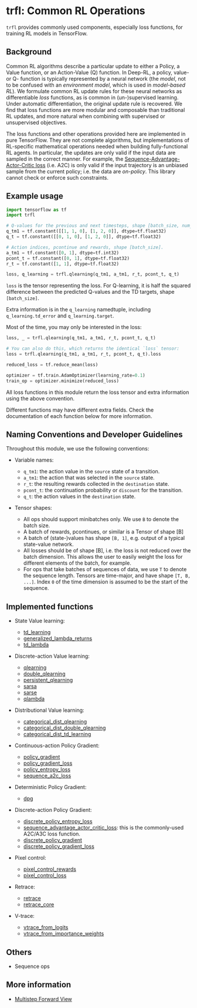 # trfl: Common RL Operations

`trfl` provides commonly used components, especially loss functions, for
training RL models in TensorFlow.

## Background

Common RL algorithms describe a particular update to either a Policy, a Value
function, or an Action-Value (Q) function. In Deep-RL, a policy, value- or Q-
function is typically represented by a neural network (the _model_, not to be
confused with an _environment model_, which is used in _model-based RL_). We
formulate common RL update rules for these neural networks as differentiable
_loss_ functions, as is common in (un-)supervised learning. Under automatic
differentiation, the original update rule is recovered. We find that loss
functions are more modular and composable than traditional RL updates, and more
natural when combining with supervised or unsupervised objectives.

The loss functions and other operations provided here are implemented in pure
TensorFlow. They are not complete algorithms, but implementations of RL-specific
mathematical operations needed when building fully-functional RL agents. In
particular, the updates are only valid if the input data are sampled in the
correct manner. For example, the [Sequence-Advantage-Actor-Critic
loss](trfl.md#sequence_advantage_actor_critic_loss) (i.e. A2C) is only valid if
the input trajectory is an unbiased sample from the current policy; i.e. the
data are _on-policy_. This library cannot check or enforce such constraints.

## Example usage

```python
import tensorflow as tf
import trfl

# Q-values for the previous and next timesteps, shape [batch_size, num_actions].
q_tm1 = tf.constant([[1, 1, 0], [1, 2, 0]], dtype=tf.float32)
q_t = tf.constant([[0, 1, 0], [1, 2, 0]], dtype=tf.float32)

# Action indices, pcontinue and rewards, shape [batch_size].
a_tm1 = tf.constant([0, 1], dtype=tf.int32)
pcont_t = tf.constant([0, 1], dtype=tf.float32)
r_t = tf.constant([1, 1], dtype=tf.float32)

loss, q_learning = trfl.qlearning(q_tm1, a_tm1, r_t, pcont_t, q_t)
```

`loss` is the tensor representing the loss. For Q-learning, it is half the
squared difference between the predicted Q-values and the TD targets, shape
`[batch_size]`.

Extra information is in the `q_learning` namedtuple, including
`q_learning.td_error` and `q_learning.target`.

Most of the time, you may only be interested in the loss:

```python
loss, _ = trfl.qlearning(q_tm1, a_tm1, r_t, pcont_t, q_t)

# You can also do this, which returns the identical `loss` tensor:
loss = trfl.qlearning(q_tm1, a_tm1, r_t, pcont_t, q_t).loss

reduced_loss = tf.reduce_mean(loss)

optimizer = tf.train.AdamOptimizer(learning_rate=0.1)
train_op = optimizer.minimize(reduced_loss)
```

All loss functions in this module return the loss tensor and extra information
using the above convention.

Different functions may have different extra fields. Check the documentation of
each function below for more information.

## Naming Conventions and Developer Guidelines

Throughout this module, we use the following conventions:

*   Variable names:

    *   `q_tm1`: the action value in the `source` state of a transition.
    *   `a_tm1`: the action that was selected in the `source` state.
    *   `r_t`: the resulting rewards collected in the `destination` state.
    *   `pcont_t`: the continuation probability or `discount` for the
        transition.
    *   `q_t`: the action values in the `destination` state.

*   Tensor shapes:

    *   All ops should support minibatches only. We use `B` to denote the batch
        size.
    *   A batch of rewards, pcontinues, or similar is a Tensor of shape [B]
    *   A batch of (state-)values has shape `[B, 1]`, e.g. output of a typical
        state-value network.
    *   All losses should be of shape [B], i.e. the loss is not reduced over the
        batch dimension. This allows the user to easily weight the loss for
        different elements of the batch, for example.
    *   For ops that take batches of sequences of data, we use `T` to denote the
        sequence length. Tensors are time-major, and have shape `[T, B, ...]`.
        Index `0` of the time dimension is assumed to be the start of the
        sequence.

## Implemented functions

*   State Value learning:

    *   [td_learning](trfl.md#td_learning)
    *   [generalized_lambda_returns](trfl.md#generalized_lambda_returns)
    *   [td_lambda](trfl.md#td_lambda)

*   Discrete-action Value learning:

    *   [qlearning](trfl.md#qlearning)
    *   [double_qlearning](trfl.md#double_qlearning)
    *   [persistent_qlearning](trfl.md#persistent_qlearning)
    *   [sarsa](trfl.md#sarsa)
    *   [sarse](trfl.md#sarse)
    *   [qlambda](trfl.md#qlambda)

*   Distributional Value learning:

    *   [categorical_dist_qlearning](trfl.md#categorical_dist_qlearning)
    *   [categorical_dist_double_qlearning](trfl.md#categorical_dist_double_qlearning)
    *   [categorical_dist_td_learning](trfl.md#categorical_dist_td_learning)

*   Continuous-action Policy Gradient:

    *   [policy_gradient](trfl.md#policy_gradient)
    *   [policy_gradient_loss](trfl.md#policy_gradient_loss)
    *   [policy_entropy_loss](trfl.md#policy_entropy_loss)
    *   [sequence_a2c_loss](trfl.md#sequence_a2c_loss)

*   Deterministic Policy Gradient:

    *   [dpg](trfl.md#dpg)

*   Discrete-action Policy Gradient:

    *   [discrete_policy_entropy_loss](trfl.md#discrete_policy_entropy_loss)
    *   [sequence_advantage_actor_critic_loss](trfl.md#sequence_advantage_actor_critic_loss):
        this is the commonly-used A2C/A3C loss function.
    *   [discrete_policy_gradient](trfl.md#discrete_policy_gradient)
    *   [discrete_policy_gradient_loss](trfl.md#discrete_policy_gradient_loss)

*   Pixel control:

    *   [pixel_control_rewards](trfl.md#pixel_control_rewards)
    *   [pixel_control_loss](trfl.md#pixel_control_loss)

*   Retrace:

    *   [retrace](trfl.md#retrace)
    *   [retrace_core](trfl.md#retrace_core)

*   V-trace:

    *   [vtrace_from_logits](trfl.md#vtrace_from_logits)
    *   [vtrace_from_importance_weights](trfl.md#vtrace_from_importance_weights)

## Others

*   Sequence ops

## More information

*   [Multistep Forward View](multistep_forward_view.md)
